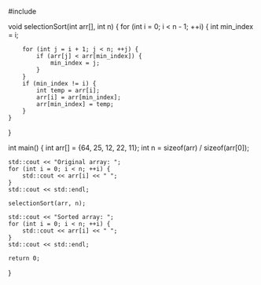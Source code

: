#include <iostream>

void selectionSort(int arr[], int n) {
    for (int i = 0; i < n - 1; ++i) {
        int min_index = i;

        for (int j = i + 1; j < n; ++j) {
            if (arr[j] < arr[min_index]) {
                min_index = j;
            }
        }
        if (min_index != i) {
            int temp = arr[i];
            arr[i] = arr[min_index];
            arr[min_index] = temp;
        }
    }
}

int main() {
    int arr[] = {64, 25, 12, 22, 11};
    int n = sizeof(arr) / sizeof(arr[0]);

    std::cout << "Original array: ";
    for (int i = 0; i < n; ++i) {
        std::cout << arr[i] << " ";
    }
    std::cout << std::endl;

    selectionSort(arr, n);

    std::cout << "Sorted array: ";
    for (int i = 0; i < n; ++i) {
        std::cout << arr[i] << " ";
    }
    std::cout << std::endl;

    return 0;
}
